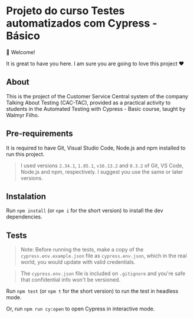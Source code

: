 # Projeto do curso Testes automatizados com Cypress - Básico

👋 Welcome!

It is great to have you here.
I am sure you are going to love this project ❤️

## About

This is the project of the Customer Service Central system of the company Talking About Testing (CAC-TAC), provided as a practical activity to students in the Automated Testing with Cypress - Basic course, taught by Walmyr Filho.

## Pre-requirements

It is required to have Git, Visual Studio Code, Node.js and npm installed to run this project.

> I used versions `2.34.1`, `1.85.1`, `v16.13.2` and `8.3.2` of Git, VS Code, Node.js and npm, respectively. I suggest you use the same or later versions.

## Instalation

Run `npm install` (or `npm i` for the short version) to install the dev dependencies.

## Tests

> Note: Before running the tests, make a copy of the `cypress.env.example.json` file as `cypress.env.json`, which in the real world, you would update with valid credentials.

> The `cypress.env.json` file is included on `.gitignore` and you're safe that confidential info won't be versioned.

Run `npm test` (or `npm t` for the short version) to run the test in headless mode.

Or, run `npm run cy:open` to open Cypress in interactive mode.
